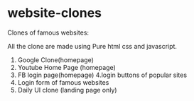 # website-clones
Clones of famous websites:

All the clone are made using Pure html css and javascript.

1. Google Clone(homepage)
2. Youtube Home Page (homepage)
3. FB login page(homepage)
4.login buttons of popular sites
5. Login form of famous websites
6. Daily UI clone (landing page only)
